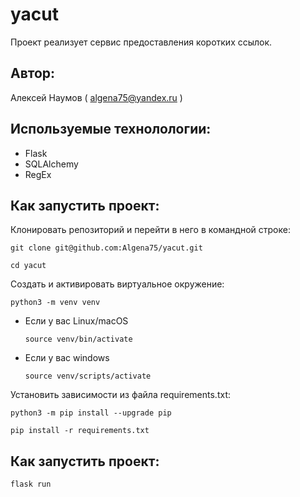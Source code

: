 # yacut
Проект реализует сервис предоставления коротких ссылок.
## Автор:
Алексей Наумов ( algena75@yandex.ru )
## Используемые технолологии:
* Flask
* SQLAlchemy
* RegEx
## Как запустить проект:
Клонировать репозиторий и перейти в него в командной строке:


```
git clone git@github.com:Algena75/yacut.git
```

```
cd yacut
```

Cоздать и активировать виртуальное окружение:

```
python3 -m venv venv
```

* Если у вас Linux/macOS

    ```
    source venv/bin/activate
    ```

* Если у вас windows

    ```
    source venv/scripts/activate
    ```

Установить зависимости из файла requirements.txt:

```
python3 -m pip install --upgrade pip
```

```
pip install -r requirements.txt
```
## Как запустить проект:
```
flask run
```
